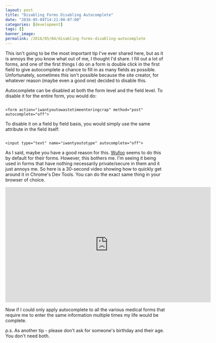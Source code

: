 ```yaml
---
layout: post
title: "Disabling Forms Disabling Autocomplete"
date: "2016-05-04T14:21:00-07:00"
categories: [development]
tags: []
banner_image: 
permalink: /2016/05/04/disabling-forms-disabling-autocomplete
---
```


This isn't going to be the most important tip I've ever shared here, but as it is annoys the you know what out of me, I thought I'd share. I fill out a lot of forms, and one of the first things I do on a form is double click in the first field to give autocomplete a chance to fill in as many fields as possible. Unfortunately, sometimes this isn't possible because the site creator, for whatever reason (maybe even a good one) decided to disable this.

<!--more-->

Autocomplete can be disabled at both the form level and the field level. To disable it for the entire form, you would do:

<pre><code class="language-javascript">
&lt;form action="iwantyoutowastetimeenteringcrap" method="post" autocomplete="off"&gt;
</code></pre>

To disable it on a field by field basis, you would simply use the same attribute in the field itself:

<pre><code class="language-javascript">
&lt;input type="text" name="iwantyoutotype" autocomplete="off"&gt;
</code></pre>

As I said, maybe you have a good reason for this. [Wufoo](http://www.wufoo.com) seems to do this by default for their forms. However, this bothers me. I'm seeing it being used in forms that have nothing necessarily private/secure in them and it just annoys me. So here is a 30-second video showing how to quickly get around it in Chrome's Dev Tools. You can do the exact same thing in your browser of choice.

<iframe width="640" height="360" src="https://www.youtube.com/embed/Hc6NYxAmpjc" frameborder="0" allowfullscreen></iframe>

Now if I could only apply autocomplete to all the various medical forms that require me to enter the same information multiple times my life would be complete.

p.s. As another tip - please don't ask for someone's birthday and their age. You don't need both.